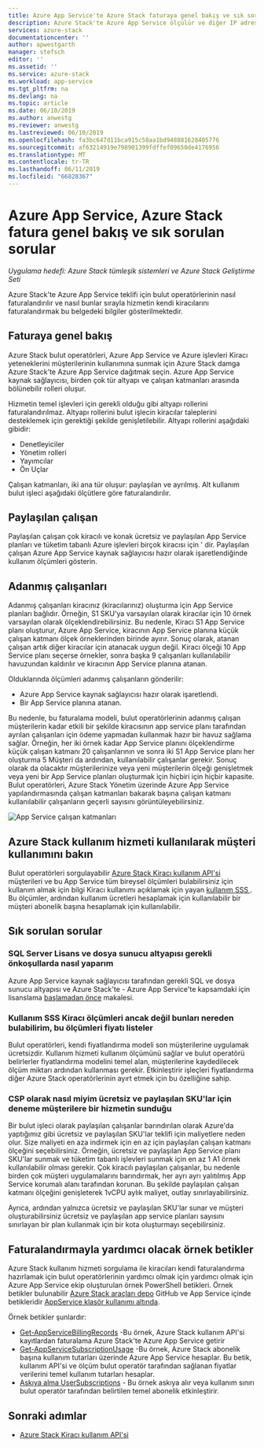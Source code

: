 ```yaml
---
title: Azure App Service'te Azure Stack faturaya genel bakış ve sık sorulan sorular | Microsoft Docs
description: Azure Stack'te Azure App Service ölçülür ve diğer IP adresleri için ücret hakkında ayrıntılar.
services: azure-stack
documentationcenter: ''
author: apwestgarth
manager: stefsch
editor: ''
ms.assetid: ''
ms.service: azure-stack
ms.workload: app-service
ms.tgt_pltfrm: na
ms.devlang: na
ms.topic: article
ms.date: 06/10/2019
ms.author: anwestg
ms.reviewer: anwestg
ms.lastreviewed: 06/10/2019
ms.openlocfilehash: fa3bc647d11bca915c58aa1bd948881628405776
ms.sourcegitcommit: af63214919e798901399fdffef09650de4176956
ms.translationtype: MT
ms.contentlocale: tr-TR
ms.lasthandoff: 06/11/2019
ms.locfileid: "66828367"
---
```

# <a name="azure-app-service-on-azure-stack-billing-overview-and-faq"></a>Azure App Service, Azure Stack fatura genel bakış ve sık sorulan sorular

*Uygulama hedefi: Azure Stack tümleşik sistemleri ve Azure Stack Geliştirme Seti*

Azure Stack'te Azure App Service teklifi için bulut operatörlerinin nasıl faturalandırılır ve nasıl bunlar sırayla hizmetin kendi kiracılarını faturalandırmak bu belgedeki bilgiler gösterilmektedir.

## <a name="billing-overview"></a>Faturaya genel bakış

Azure Stack bulut operatörleri, Azure App Service ve Azure işlevleri Kiracı yeteneklerini müşterilerinin kullanımına sunmak için Azure Stack damga Azure Stack'te Azure App Service dağıtmak seçin.  Azure App Service kaynak sağlayıcısı, birden çok tür altyapı ve çalışan katmanları arasında bölünebilir rolleri oluşur.

Hizmetin temel işlevleri için gerekli olduğu gibi altyapı rollerini faturalandırılmaz.  Altyapı rollerini bulut işlecin kiracılar taleplerini desteklemek için gerektiği şekilde genişletilebilir.  Altyapı rollerini aşağıdaki gibidir:

- Denetleyiciler
- Yönetim rolleri
- Yayımcılar
- Ön Uçlar

Çalışan katmanları, iki ana tür oluşur: paylaşılan ve ayrılmış. Alt kullanım bulut işleci aşağıdaki ölçütlere göre faturalandırılır.

## <a name="shared-workers"></a>Paylaşılan çalışan

Paylaşılan çalışan çok kiracılı ve konak ücretsiz ve paylaşılan App Service planları ve tüketim tabanlı Azure işlevleri birçok kiracısı için ' dir. Paylaşılan çalışan Azure App Service kaynak sağlayıcısı hazır olarak işaretlendiğinde kullanım ölçümleri gösterin.

## <a name="dedicated-workers"></a>Adanmış çalışanları

Adanmış çalışanları kiracınız (kiracılarınız) oluşturma için App Service planları bağlıdır. Örneğin, S1 SKU'ya varsayılan olarak kiracılar için 10 örnek varsayılan olarak ölçeklendirebilirsiniz. Bu nedenle, Kiracı S1 App Service planı oluşturur, Azure App Service, kiracının App Service planına küçük çalışan katmanı ölçek örneklerinden birinde ayırır. Sonuç olarak, atanan çalışan artık diğer kiracılar için atanacak uygun değil.  Kiracı ölçeği 10 App Service planı seçerse örnekler, sonra başka 9 çalışanları kullanılabilir havuzundan kaldırılır ve kiracının App Service planına atanan.

Olduklarında ölçümleri adanmış çalışanların gönderilir:

- Azure App Service kaynak sağlayıcısı hazır olarak işaretlendi.
- Bir App Service planına atanan.

Bu nedenle, bu faturalama modeli, bulut operatörlerinin adanmış çalışan müşterilerin kadar etkili bir şekilde kiracısının app service planı tarafından ayrılan çalışanları için ödeme yapmadan kullanmak hazır bir havuz sağlama sağlar. Örneğin, her iki örnek kadar App Service planını ölçeklendirme küçük çalışan katmanı 20 çalışanlarının ve sonra iki S1 App Service planı her oluşturma 5 Müşteri da ardından, kullanılabilir çalışanlar gerekir. Sonuç olarak da olacaktır müşterilerinize veya yeni müşterilerin ölçeği genişletmek veya yeni bir App Service planları oluşturmak için hiçbiri için hiçbir kapasite. Bulut operatörleri, Azure Stack Yönetim üzerinde Azure App Service yapılandırmasında çalışan katmanları bakarak başına çalışan katmanı kullanılabilir çalışanların geçerli sayısını görüntüleyebilirsiniz.

![App Service çalışan katmanları][1]

## <a name="see-customer-usage-using-the-azure-stack-usage-service"></a>Azure Stack kullanım hizmeti kullanılarak müşteri kullanımını bakın

Bulut operatörleri sorgulayabilir [Azure Stack Kiracı kullanım API'si](azure-stack-tenant-resource-usage-api.md) müşterileri ve bu App Service tüm bireysel ölçümleri bulabilirsiniz için kullanım almak için bilgi Kiracı kullanımı açıklamak için yayan [kullanım SSS ](azure-stack-usage-related-faq.md). Bu ölçümler, ardından kullanım ücretleri hesaplamak için kullanılabilir bir müşteri abonelik başına hesaplamak için kullanılabilir.

## <a name="frequently-asked-questions"></a>Sık sorulan sorular

### <a name="how-do-i-license-the-sql-server-and-file-server-infrastructure-required-in-the-pre-requisites"></a>SQL Server Lisans ve dosya sunucu altyapısı gerekli önkoşullarda nasıl yaparım

Azure App Service kaynak sağlayıcısı tarafından gerekli SQL ve dosya sunucu altyapısı ve Azure Stack'te - Azure App Service'te kapsamdaki için lisanslama [başlamadan önce](azure-stack-app-service-before-you-get-started.md#licensing-concerns-for-required-file-server-and-sql-server) makalesi.

### <a name="the-usage-faq-lists-the-tenant-meters-but-not-the-prices-for-those-meters-where-can-i-find-them"></a>Kullanım SSS Kiracı ölçümleri ancak değil bunları nereden bulabilirim, bu ölçümleri fiyatı listeler

Bulut operatörleri, kendi fiyatlandırma modeli son müşterilerine uygulamak ücretsizdir. Kullanım hizmeti kullanım ölçümünü sağlar ve bulut operatörü belirlerler fiyatlandırma modelini temel alan, müşterilerine kaydedilecek ölçüm miktarı ardından kullanması gerekir. Etkinleştirir işleçleri fiyatlandırma diğer Azure Stack operatörlerinin ayırt etmek için bu özelliğine sahip.

### <a name="as-a-csp-how-can-i-offer-free-and-shared-skus-for-customers-to-trial-the-service"></a>CSP olarak nasıl miyim ücretsiz ve paylaşılan SKU'lar için deneme müşterilere bir hizmetin sunduğu

Bir bulut işleci olarak paylaşılan çalışanlar barındırılan olarak Azure'da yaptığımız gibi ücretsiz ve paylaşılan SKU'lar teklifi için maliyetlere neden olur.  Size maliyeti en aza indirmek için en az için paylaşılan çalışan katmanı ölçeğini seçebilirsiniz.  Örneğin, ücretsiz ve paylaşılan App Service planı SKU'lar sunmak ve tüketim tabanlı işlevleri sunmak için en az 1 A1 örnek kullanılabilir olması gerekir.  Çok kiracılı paylaşılan çalışanlar, bu nedenle birden çok müşteri uygulamalarını barındırmak, her ayrı ayrı yalıtılmış App Service korumalı alanı tarafından korunan.  Bu şekilde paylaşılan çalışan katmanı ölçeğini genişleterek 1vCPU aylık maliyet, outlay sınırlayabilirsiniz.

Ayrıca, ardından yalnızca ücretsiz ve paylaşılan SKU'lar sunar ve müşteri oluşturabilirsiniz ücretsiz ve paylaşılan app service planları sayısını sınırlayan bir plan kullanmak için bir kota oluşturmayı seçebilirsiniz.

## <a name="sample-scripts-to-assist-with-billing"></a>Faturalandırmayla yardımcı olacak örnek betikler

Azure Stack kullanım hizmeti sorgulama ile kiracıları kendi faturalandırma hazırlamak için bulut operatörlerinin yardımcı olmak için yardımcı olmak için Azure App Service ekip oluşturulan örnek PowerShell betikleri.  Örnek betikler bulunabilir [Azure Stack araçları depo](https://github.com/Azure/AzureStack-tools) GitHub ve App Service içinde betikleridir [AppService klasör kullanımı altında](https://github.com/Azure/AzureStack-Tools/tree/master/Usage/AppService).

Örnek betikler şunlardır:

- [Get-AppServiceBillingRecords](https://github.com/Azure/AzureStack-Tools/blob/master/Usage/AppService/Get-AppServiceBillingRecords.ps1) -Bu örnek, Azure Stack kullanım API'si kayıtlardan faturalama Azure Stack'te Azure App Service getirir
- [Get-AppServiceSubscriptionUsage](https://github.com/Azure/AzureStack-Tools/blob/master/Usage/AppService/Get-AppServiceSubscriptionUsage.ps1) -Bu örnek, Azure Stack abonelik başına kullanım tutarları üzerinde Azure App Service hesaplar.  Bu betik, kullanım API'si ve ölçüm bulut operatör tarafından sağlanan fiyatlar verilerini temel kullanım tutarları hesaplar.
- [Askıya alma UserSubscriptions](https://github.com/Azure/AzureStack-Tools/blob/master/Usage/AppService/Suspend-UserSubscriptions.ps1) - Bu örnek askıya alır veya kullanım sınırı bulut operatör tarafından belirtilen temel abonelik etkinleştirir.

## <a name="next-steps"></a>Sonraki adımlar

- [Azure Stack Kiracı kullanım API'si](azure-stack-tenant-resource-usage-api.md)

<!--Image references-->
[1]: ./media/app-service-billing-faq/app-service-worker-tiers.png